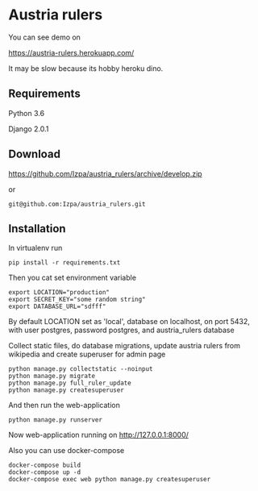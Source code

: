 # Austria rulers
You can see demo on

https://austria-rulers.herokuapp.com/

It may be slow because its hobby heroku dino.

## Requirements
Python 3.6

Django 2.0.1

## Download

https://github.com/Izpa/austria_rulers/archive/develop.zip

or

```
git@github.com:Izpa/austria_rulers.git
```

## Installation
In virtualenv run

```
pip install -r requirements.txt
```

Then you cat set environment variable

```
export LOCATION="production"
export SECRET_KEY="some random string"
export DATABASE_URL="sdfff"
```

By default LOCATION set as 'local', database on localhost, on port 5432, with user postgres, password postgres,
and austria_rulers database

Collect static files, do database migrations, update austria rulers from wikipedia and create superuser for admin page

```
python manage.py collectstatic --noinput
python manage.py migrate
python manage.py full_ruler_update
python manage.py createsuperuser
```


And then run the web-application

```
python manage.py runserver
```

Now web-application running on http://127.0.0.1:8000/

Also you can use docker-compose

```
docker-compose build
docker-compose up -d
docker-compose exec web python manage.py createsuperuser
```